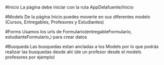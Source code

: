#Inicio
La página debe iniciar con la ruta AppDelafuente/Inicio

#Models
De la página Inicio puedes moverte en sus diferentes models (Cursos, Entregables, Profesores y Estudiantes)

#Forms
Usamos los urls de Formulario(entregableFormulario, estudianteFormulario,) para crear datos

#Busqueda
Las busquedas estan ancladas a los Models por lo que podrás realizar las busquedas desde ahí (de un profesor desde el models profesores por ejemplo)
